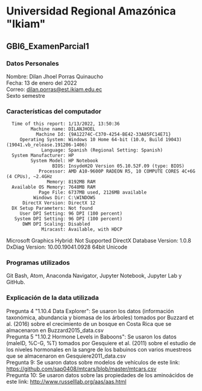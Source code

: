 # Universidad Regional Amazónica "Ikiam" 
## GBI6_ExamenParcial1
### Datos Personales
Nombre: Dilan Jhoel Porras Quinaucho<br> 
Fecha: 13 de enero del 2022<br> 
Correo: dilan.porras@est.ikiam.edu.ec<br> 
Sexto semestre<br> 

### Características del computador
      Time of this report: 1/13/2022, 13:50:36
             Machine name: DILANJHOEL
               Machine Id: {9A12274C-C370-4254-BE42-33A85FC14E71}
         Operating System: Windows 10 Home 64-bit (10.0, Build 19043) (19041.vb_release.191206-1406)
                 Language: Spanish (Regional Setting: Spanish)
      System Manufacturer: HP
             System Model: HP Notebook
                     BIOS: InsydeH2O Version 05.10.52F.09 (type: BIOS)
                Processor: AMD A10-9600P RADEON R5, 10 COMPUTE CORES 4C+6G (4 CPUs), ~2.4GHz
                   Memory: 8192MB RAM
      Available OS Memory: 7648MB RAM
                Page File: 6737MB used, 2126MB available
              Windows Dir: C:\WINDOWS
          DirectX Version: DirectX 12
      DX Setup Parameters: Not found
         User DPI Setting: 96 DPI (100 percent)
       System DPI Setting: 96 DPI (100 percent)
          DWM DPI Scaling: Disabled
                 Miracast: Available, with HDCP
Microsoft Graphics Hybrid: Not Supported
 DirectX Database Version: 1.0.8
           DxDiag Version: 10.00.19041.0928 64bit Unicode

### Programas utilizados
Git Bash, Atom, Anaconda Navigator, Jupyter Notebook, Jupyter Lab y GitHub.

### Explicación de la data utilizada
Pregunta 4 "1.10.4 Data Explorer": Se usaron los datos (información taxonómica, abundancia y biomasa de los árboles) tomados por Buzzard et al. (2016) sobre el crecimiento de un bosque en Costa Rica que se almacenaron en Buzzard2015_data.csv<br>
Pregunta 5 "1.10.2 Hormone Levels in Baboons": Se usaron los datos (maleID, %C-G, %T) tomados por Gesquiere et al. (2011) sobre el estudio de los niveles hormonales en la sangre de los babuinos con varios muestreos que se almacenaron en Gesquiere2011_data.csv<br>
Pregunta 9: Se usaron datos sobre modelos de vehículos de este link: https://github.com/sap0408/mtcars/blob/master/mtcars.csv<br> 
Pregunta 10: Se usaron datos sobre las propiedades de los aminoácidos de este link: http://www.russelllab.org/aas/aas.html

